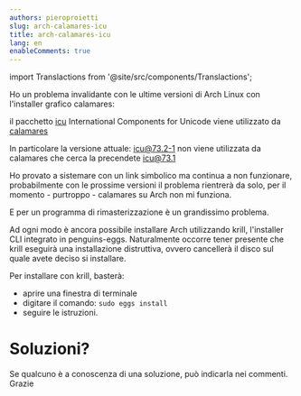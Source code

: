 ```yaml
---
authors: pieroproietti
slug: arch-calamares-icu
title: arch-calamares-icu
lang: en
enableComments: true
---
```


import Translactions from '@site/src/components/Translactions';

<Translactions />


Ho un problema invalidante con le ultime versioni di Arch Linux con l'installer grafico calamares: 

il pacchetto [icu](https://icu.unicode.org/) International Components for Unicode viene utilizzato da [calamares](https://aur.archlinux.org/packages/calamares)

In particolare la versione attuale: [icu@73.2-1](https://gitlab.archlinux.org/archlinux/packaging/packages/icu/-/commit/845da9c78d8de7d974a142c052f96a6bc33e2541) non viene utilizzata da calamares che cerca la precendete [icu@73.1](https://gitlab.archlinux.org/archlinux/packaging/packages/icu/-/commit/91e310f6ff6fc11dacaf676544bdcfa176698754)

Ho provato a sistemare con un link simbolico ma continua a non funzionare, probabilmente con le prossime versioni il problema rientrerà da solo, per il momento - purtroppo - calamares su Arch non mi funziona.

E per un programma di rimasterizzazione è un grandissimo problema.

Ad ogni modo è ancora possibile installare Arch utilizzando krill, l'installer CLI integrato in penguins-eggs. Naturalmente occorre tener presente che krill eseguirà una installazione distruttiva, ovvero cancellerà il disco sul quale avete deciso si installare. 

Per installare con krill, basterà: 
* aprire una finestra di terminale
* digitare il comando: `sudo eggs install` 
* seguire le istruzioni.

# Soluzioni?

Se qualcuno è a conoscenza di una soluzione, può indicarla nei commenti. Grazie



